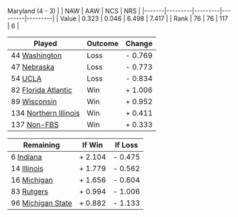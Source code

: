 Maryland (4 - 3)
|       |   NAW   |   AAW   |   NCS   |   NRS   |
|-------|---------|---------|---------|---------|
| Value |   0.323 |   0.046 |   6.498 |   7.417 |
| Rank  |      76 |      76 |     117 |       6 |

| Played                    | Outcome    |  Change  |
|---------------------------|------------|----------|
|  44 [Washington            ](Washington.md)| Loss       | -  0.769 |
|  47 [Nebraska              ](Nebraska.md)| Loss       | -  0.773 |
|  54 [UCLA                  ](UCLA.md)| Loss       | -  0.834 |
|  82 [Florida Atlantic      ](FloridaAtlantic.md)| Win        | +  1.006 |
|  89 [Wisconsin             ](Wisconsin.md)| Win        | +  0.952 |
| 134 [Northern Illinois     ](NorthernIllinois.md)| Win        | +  0.411 |
| 137 [Non-FBS               ](NonFBS.md)| Win        | +  0.333 |

| Remaining                 |  If Win  |  If Loss |
|---------------------------|----------|----------|
|   6 [Indiana               ](Indiana.md)| +  2.104 | -  0.475 |
|  14 [Illinois              ](Illinois.md)| +  1.779 | -  0.562 |
|  16 [Michigan              ](Michigan.md)| +  1.656 | -  0.604 |
|  83 [Rutgers               ](Rutgers.md)| +  0.994 | -  1.006 |
|  96 [Michigan State        ](MichiganState.md)| +  0.882 | -  1.133 |

